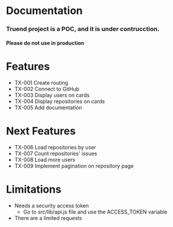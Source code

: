 # Documentation
### Truend project is a POC, and it is under contrucction.
#### Please do not use in production

# Features
- TX-001 Create routing
- TX-002 Connect to GitHub
- TX-003 Display users on cards
- TX-004 Display repositories on cards
- TX-005 Add documentation

# Next Features
- TX-006 Load repositories by user
- TX-007 Count repositories' issues
- TX-008 Load more users
- TX-009 Implement pagination on repository page

# Limitations
- Needs a security access token
  - Go to src/lib/api.js file and use the ACCESS_TOKEN variable
- There are a limited requests
